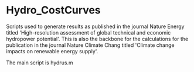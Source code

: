# Hydro_CostCurves
Scripts used to generate results as published in the journal Nature Energy titled 'High-resolution assessment of global technical and economic hydropower potential'. This is also the backbone for the calculations for the publication in the journal Nature Climate Chang titled 'Climate change impacts on renewable energy supply'.

The main script is hydrus.m
